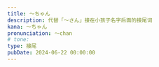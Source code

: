 ```yaml
---
title: ～ちゃん
description: 代替「～さん」接在小孩子名字后面的接尾词
kana: ～ちゃん
pronunciation: 〜chan
# tone: 
type: 接尾
pubDate: 2024-06-22 00:00:00
---
```


